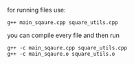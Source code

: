 for running files use:

```g++ main_sqaure.cpp square_utils.cpp```

you can compile every file and then run
```
g++ -c main_sqaure.cpp square_utils.cpp
g++ -c main_sqaure.o square_utils.o
```
